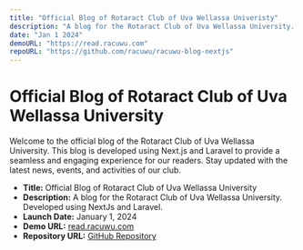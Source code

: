 ```yaml
---
title: "Official Blog of Rotaract Club of Uva Wellassa Univeristy"
description: "A blog for the Rotaract Club of Uva Wellassa University. Developed using NextJs and Laravel."
date: "Jan 1 2024"
demoURL: "https://read.racuwu.com"
repoURL: "https://github.com/racuwu/racuwu-blog-nextjs"
---
```

# Official Blog of Rotaract Club of Uva Wellassa University

Welcome to the official blog of the Rotaract Club of Uva Wellassa University. This blog is developed using Next.js and Laravel to provide a seamless and engaging experience for our readers. Stay updated with the latest news, events, and activities of our club.

- **Title:** Official Blog of Rotaract Club of Uva Wellassa University
- **Description:** A blog for the Rotaract Club of Uva Wellassa University. Developed using NextJs and Laravel.
- **Launch Date:** January 1, 2024
- **Demo URL:** [read.racuwu.com](https://read.racuwu.com)
- **Repository URL:** [GitHub Repository](https://github.com/racuwu/racuwu-blog-nextjs)